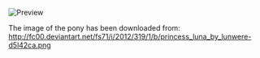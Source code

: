 ![Preview](https://raw.github.com/GNU-Pony/artwork/master/SYSLINUX/vesamenu/4:3/luna+cloud/preview.png)

The image of the pony has been downloaded from:
    http://fc00.deviantart.net/fs71/i/2012/319/1/b/princess_luna_by_lunwere-d5l42ca.png
